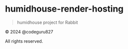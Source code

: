 # humidhouse-render-hosting

> humidhouse project for Rabbit

&copy; 2024 @codeguru827

All rights reserved.
